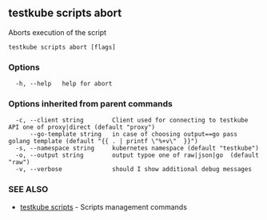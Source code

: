 ## testkube scripts abort

Aborts execution of the script

```
testkube scripts abort [flags]
```

### Options

```
  -h, --help   help for abort
```

### Options inherited from parent commands

```
  -c, --client string        Client used for connecting to testkube API one of proxy|direct (default "proxy")
      --go-template string   in case of choosing output==go pass golang template (default "{{ . | printf \"%+v\"  }}")
  -s, --namespace string     kubernetes namespace (default "testkube")
  -o, --output string        output typoe one of raw|json|go  (default "raw")
  -v, --verbose              should I show additional debug messages
```

### SEE ALSO

* [testkube scripts](testkube_scripts.md)	 - Scripts management commands


